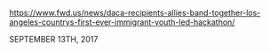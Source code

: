 https://www.fwd.us/news/daca-recipients-allies-band-together-los-angeles-countrys-first-ever-immigrant-youth-led-hackathon/

SEPTEMBER 13TH, 2017
